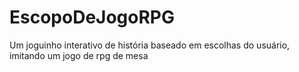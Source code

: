 # EscopoDeJogoRPG
Um joguinho interativo de história baseado em escolhas do usuário, imitando um jogo de rpg de mesa
